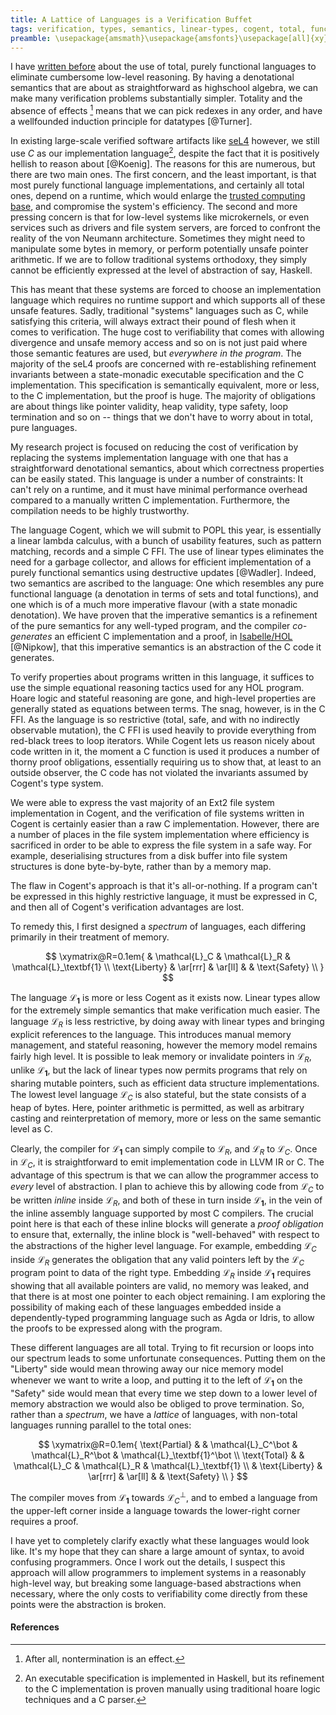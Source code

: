 ```yaml
---
title: A Lattice of Languages is a Verification Buffet
tags: verification, types, semantics, linear-types, cogent, total, functional, edsls, reasoning
preamble: \usepackage{amsmath}\usepackage{amsfonts}\usepackage[all]{xy}\usepackage[usenames,dvipsnames,svgnames,table]{xcolor}\usepackage{stmaryrd}\usepackage{ccfonts}\usepackage{eulervm}
---
```


I have [written before](http://liamoc.net/posts/2013-11-13-imperativereasoning.html) about the use of total, purely functional languages to eliminate cumbersome low-level reasoning. By having a denotational semantics that are about as straightforward as highschool algebra,
we can make many verification problems substantially simpler. Totality and the absence of effects [^1] means that we can pick redexes in any order, and have a wellfounded induction principle for datatypes [@Turner]. 

In existing large-scale verified software artifacts like [seL4](http://sel4.systems) however, we still use _C_ as our implementation language[^2], despite the fact that it is positively hellish to reason about [@Koenig]. The reasons
for this are numerous, but there are two main ones. The first concern, and the least important, is that most purely functional language implementations, and certainly all total ones, depend on a runtime, which would
enlarge the [trusted computing base](http://en.wikipedia.org/wiki/Trusted_computing_base), and compromise the system's efficiency. The second and more pressing concern is that for low-level systems like microkernels, or even services such as drivers and file system
servers, are forced to confront the reality of the von Neumann architecture. Sometimes they might need to manipulate some bytes in memory, or perform potentially unsafe pointer arithmetic. If we are to follow
traditional systems orthodoxy, they simply cannot be efficiently expressed at the level of abstraction of say, Haskell.

This has meant that these systems are forced to choose an implementation language which requires no runtime support and which supports all of these unsafe features. Sadly, traditional "systems" languages
such as C, while satisfying this criteria, will always extract their pound of flesh when it comes to verification. The huge cost to verifiability that comes with allowing divergence and unsafe memory access
and so on is not just paid where those semantic features are used, but _everywhere in the program_. The majority of the seL4 proofs are concerned with re-establishing refinement invariants between
a state-monadic executable specification and the C implementation. This specification is semantically equivalent, more or less, to the C implementation, but the proof is huge. The majority of obligations
are about things like pointer validity, heap validity, type safety, loop termination and so on -- things that we don't have to worry about in total, pure languages. 

My research project is focused on reducing the cost of verification by replacing the systems implementation language with one that has a straightforward denotational semantics, about which
correctness properties can be easily stated. This language is under a number of constraints: It can't rely on a runtime, and it must have minimal performance overhead compared to a manually
written C implementation. Furthermore, the compilation needs to be highly trustworthy.

The language Cogent, which we will submit to POPL this year, is essentially a linear lambda calculus, with a bunch of usability features, such as pattern matching, records and a simple C FFI. The use of linear types
eliminates the need for a garbage collector, and allows for efficient implementation of a purely functional semantics using destructive updates [@Wadler]. Indeed, two semantics are ascribed to
the language: One which resembles any pure functional language (a denotation in terms of sets and total functions), and one which is of a much more imperative flavour (with a state monadic denotation).
We have proven that the imperative semantics is a refinement of the pure semantics for any well-typed program, and the compiler _co-generates_ an efficient C implementation and a proof,
in [Isabelle/HOL](http://isabelle.in.tum.de) [@Nipkow], that this imperative semantics is an abstraction of the C code it generates. 

To verify properties about programs written in this language, it suffices to use the simple equational reasoning tactics used for any HOL program. Hoare logic and stateful reasoning are gone, and high-level
properties are generally stated as equations between terms. The snag, however, is in the C FFI. As the language is so restrictive (total, safe, and with no indirectly observable mutation), the C
FFI is used heavily to provide everything from red-black trees to loop iterators. While Cogent lets us reason nicely about code written in it, the moment a C function is used it produces a number
of thorny proof obligations, essentially requiring us to show that, at least to an outside observer, the C code has not violated the invariants assumed by Cogent's type system.

We were able to express the vast majority of an Ext2 file system implementation in Cogent, and the verification of file systems written in Cogent is certainly easier than a raw C implementation. However,
there are a number of places in the file system implementation where efficiency is sacrificed in order to be able to express the file system in a safe way. For example, deserialising structures
from a disk buffer into file system structures is done byte-by-byte, rather than by a memory map.

The flaw in Cogent's approach is that it's all-or-nothing. If a program can't be expressed in this highly restrictive language, it must be expressed in C, and then all of Cogent's verification advantages
are lost.

To remedy this, I first designed a _spectrum_ of languages, each differing primarily in their treatment of memory.

$$
\xymatrix@R=0.1em{
& \mathcal{L}_C & \mathcal{L}_R & \mathcal{L}_\textbf{1} \\
\text{Liberty} & \ar[rrr] & \ar[ll]  & & \text{Safety} \\
}
$$

The language $\mathcal{L}_\textbf{1}$ is more or less Cogent as it exists now. Linear types allow for the extremely simple semantics that make verification much easier. The language $\mathcal{L}_R$ is less
restrictive, by doing away with linear types and bringing explicit references to the language. This introduces manual memory management, and stateful reasoning, however the memory model remains fairly
high level. It is possible to leak memory or invalidate pointers in $\mathcal{L}_R$, unlike $\mathcal{L}_\textbf{1}$, but the lack of linear types now permits programs that rely on sharing mutable
pointers, such as efficient data structure implementations. The lowest level language $\mathcal{L}_C$ is also stateful, but the state consists of a heap of bytes. Here, pointer arithmetic is permitted,
as well as arbitrary casting and reinterpretation of memory, more or less on the same semantic level as C.

Clearly, the compiler for $\mathcal{L}_\textbf{1}$ can simply compile to $\mathcal{L}_R$, and $\mathcal{L}_R$ to $\mathcal{L}_C$. Once in $\mathcal{L}_C$, it is straightforward to emit implementation code
in LLVM IR or C. The advantage of this spectrum is that we can allow the programmer access to _every_ level of abstraction. I plan to achieve this by allowing code from $\mathcal{L}_C$ to be written _inline_
inside $\mathcal{L}_R$, and both of these in turn inside $\mathcal{L}_\textbf{1}$, in the vein of the inline assembly language supported by most C compilers. The crucial point here is that each of these
inline blocks will generate a _proof obligation_ to ensure that, externally, the inline block is "well-behaved" with respect to the abstractions of the higher level language. For example, embedding
$\mathcal{L}_C$ inside $\mathcal{L}_R$ generates the obligation that any valid pointers left by the $\mathcal{L}_C$ program point to data of the right type. Embedding $\mathcal{L}_R$ inside $\mathcal{L}_\textbf{1}$
requires showing that all available pointers are valid, no memory was leaked, and that there is at most one pointer to each object remaining. I am exploring the possibility of making each of these
languages embedded inside a dependently-typed programming language such as Agda or Idris, to allow the proofs to be expressed along with the program.

These different languages are all total. Trying to fit recursion or loops into our spectrum leads to some unfortunate consequences. Putting them on the "Liberty" side would mean throwing away our
nice memory model whenever we want to write a loop, and putting it to the left of $\mathcal{L}_\textbf{1}$ on the "Safety" side would mean that every time we step down to a lower level of memory
abstraction we would also be obliged to prove termination. So, rather than a _spectrum_, we have a _lattice_ of languages, with non-total languages running parallel to the total ones:

$$
\xymatrix@R=0.1em{
\text{Partial} & & \mathcal{L}_C^\bot & \mathcal{L}_R^\bot & \mathcal{L}_\textbf{1}^\bot \\
\text{Total} & & \mathcal{L}_C & \mathcal{L}_R & \mathcal{L}_\textbf{1} \\
& \text{Liberty} & \ar[rrr] & \ar[ll]  & & \text{Safety} \\
}
$$

The compiler moves from $\mathcal{L}_\textbf{1}$ towards $\mathcal{L}_C^\bot$, and to embed a language from the upper-left corner inside a language towards the lower-right corner requires a proof.

I have yet to completely clarify exactly what these languages would look like. It's my hope that they can share a large amount of syntax, to avoid confusing programmers. Once I work out the details,
I suspect this approach will allow programmers to implement systems in a reasonably high-level way, but breaking some language-based abstractions when necessary, where the only costs to verifiability
come directly from these points were the abstraction is broken. 


#### References


[^1]: After all, nontermination is an effect.
[^2]: An executable specification is implemented in Haskell, but its refinement to the C implementation is proven manually using traditional hoare logic techniques and a C parser.
